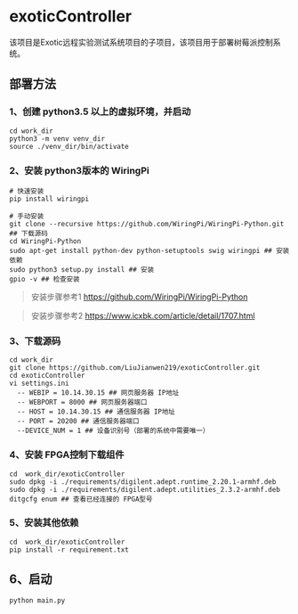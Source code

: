 # exoticController
该项目是Exotic远程实验测试系统项目的子项目，该项目用于部署树莓派控制系统。
## 部署方法
### 1、创建 python3.5 以上的虚拟环境，并启动
```shell script
cd work_dir
python3 -m venv venv_dir
source ./venv_dir/bin/activate
```
### 2、安装 python3版本的 WiringPi
```shell script
# 快速安装
pip install wiringpi

# 手动安装
git clone --recursive https://github.com/WiringPi/WiringPi-Python.git ## 下载源码
cd WiringPi-Python
sudo apt-get install python-dev python-setuptools swig wiringpi ## 安装依赖
sudo python3 setup.py install ## 安装
gpio -v ## 检查安装
```

> 安装步骤参考1 https://github.com/WiringPi/WiringPi-Python

> 安装步骤参考2 https://www.icxbk.com/article/detail/1707.html

### 3、下载源码
```shell script
cd work_dir
git clone https://github.com/LiuJianwen219/exoticController.git
cd exoticController
vi settings.ini
  -- WEBIP = 10.14.30.15 ## 网页服务器 IP地址
  -- WEBPORT = 8000 ## 网页服务器端口
  -- HOST = 10.14.30.15 ## 通信服务器 IP地址
  -- PORT = 20200 ## 通信服务器端口
  --DEVICE_NUM = 1 ## 设备识别号（部署的系统中需要唯一）
```

### 4、安装 FPGA控制下载组件
```shell script
cd  work_dir/exoticController
sudo dpkg -i ./requirements/digilent.adept.runtime_2.20.1-armhf.deb
sudo dpkg -i ./requirements/digilent.adept.utilities_2.3.2-armhf.deb
ditgcfg enum ## 查看已经连接的 FPGA型号
```

### 5、安装其他依赖
```shell script
cd  work_dir/exoticController
pip install -r requirement.txt
```

## 6、启动
```shell script
python main.py
```
